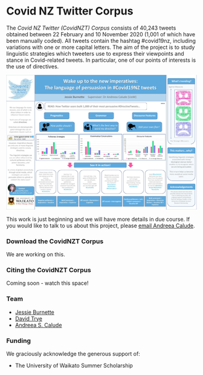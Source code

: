 # Covid NZ Twitter Corpus 
The *Covid NZ Twitter (CovidNZT) Corpus* consists of 40,243 tweets obtained between 22 February and 10 November 2020 (1,001 of which have been manually coded). All tweets contain the hashtag #covid19nz, including variations with one or more capital letters. The aim of the project is to study linguistic strategies which tweeters use to express their viewpoints and stance in Covid-related tweets. In particular, one of our points of interests is the use of directives.

<img src="pics/covid_poster.jpg" alt="Covid19NZ Poster"/>

This work is just beginning and we will have more details in due course. If you would like to talk to us about this project, please [email Andreea Calude](mailto:andreea@waikato.ac.nz).

### Download the CovidNZT Corpus
We are working on this.

### Citing the CovidNZT Corpus
Coming soon - watch this space!

### Team

- [Jessie Burnette](https://www.linkedin.com/in/jessie-burnette-9b243933?lipi=urn%3Ali%3Apage%3Ad_flagship3_profile_view_base_contact_details%3B5mMkT4FJT5qBJPmE8W8UzA%3D%3D)
- [David Trye](https://www.cs.waikato.ac.nz/~dgt12/)
- [Andreea S. Calude](https://www.calude.net/andreea/)

### Funding
We graciously acknowledge the generous support of:

- The University of Waikato Summer Scholarship
